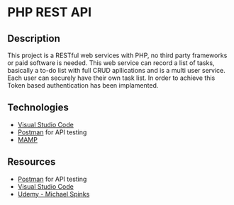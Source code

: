 # PHP REST API

## Description

This project is a RESTful web services with PHP, no third party frameworks or paid software is needed. This web service can record a list of tasks, basically a to-do list with full CRUD apllications and is a multi user service. Each user can securely have their own task list.
In order to achieve this Token based authentication has been implamented.

## Technologies

- [Visual Studio Code](https://code.visualstudio.com/)
- [Postman](https://www.postman.com/) for API testing
- [MAMP](https://www.mamp.info/en/mac/)


## Resources
- [Postman](https://www.postman.com/) for API testing
- [Visual Studio Code](https://code.visualstudio.com/)
- [Udemy - Michael Spinks](https://www.udemy.com/course/create-a-rest-api-using-basic-php-with-token-authentication/)
